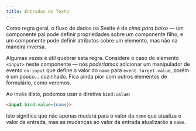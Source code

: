 ```yaml
---
title: Entradas de Texto
---
```


Como regra geral, o fluxo de dados na Svelte é de *cima para baixo* — um componente pai pode definir propriedades sobre um componente filho, e um componente pode definir atributos sobre um elemento, mas não na maneira inversa.

Algumas vezes é útil quebrar esta regra. Considere o caso do elemento `<input>` neste componente — nós *poderíamos* adicionar um manipulador de evento `on:input` que define o valor do `name` para `event.target.value`, porém é um pouco... cozinhado. Fica ainda pior com outros elementos de formulário, como veremos.

Ao invés disto, podemos usar a diretiva `bind:value`:

```html
<input bind:value={name}>
```

Isto significa que não apenas mudará para o valor da `name` que atualiza o valor da entrada, mas as mudanças ao valor da entrada atualizarão a `name`.
